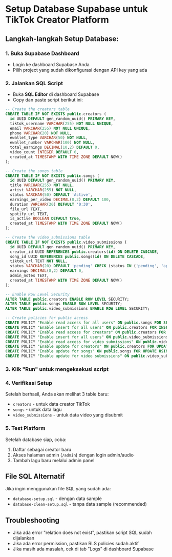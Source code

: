 # Setup Database Supabase untuk TikTok Creator Platform

## Langkah-langkah Setup Database:

### 1. Buka Supabase Dashboard
- Login ke dashboard Supabase Anda
- Pilih project yang sudah dikonfigurasi dengan API key yang ada

### 2. Jalankan SQL Script
- Buka **SQL Editor** di dashboard Supabase
- Copy dan paste script berikut ini:

```sql
-- Create the creators table
CREATE TABLE IF NOT EXISTS public.creators (
  id UUID DEFAULT gen_random_uuid() PRIMARY KEY,
  tiktok_username VARCHAR(255) NOT NULL UNIQUE,
  email VARCHAR(255) NOT NULL UNIQUE,
  phone VARCHAR(20) NOT NULL,
  ewallet_type VARCHAR(50) NOT NULL,
  ewallet_number VARCHAR(100) NOT NULL,
  total_earnings DECIMAL(10,2) DEFAULT 0,
  video_count INTEGER DEFAULT 0,
  created_at TIMESTAMP WITH TIME ZONE DEFAULT NOW()
);

-- Create the songs table
CREATE TABLE IF NOT EXISTS public.songs (
  id UUID DEFAULT gen_random_uuid() PRIMARY KEY,
  title VARCHAR(255) NOT NULL,
  artist VARCHAR(255) NOT NULL,
  status VARCHAR(50) DEFAULT 'Active',
  earnings_per_video DECIMAL(8,2) DEFAULT 100,
  duration VARCHAR(20) DEFAULT '0:30',
  file_url TEXT,
  spotify_url TEXT,
  is_active BOOLEAN DEFAULT true,
  created_at TIMESTAMP WITH TIME ZONE DEFAULT NOW()
);

-- Create the video_submissions table
CREATE TABLE IF NOT EXISTS public.video_submissions (
  id UUID DEFAULT gen_random_uuid() PRIMARY KEY,
  creator_id UUID REFERENCES public.creators(id) ON DELETE CASCADE,
  song_id UUID REFERENCES public.songs(id) ON DELETE CASCADE,
  tiktok_url TEXT NOT NULL,
  status VARCHAR(20) DEFAULT 'pending' CHECK (status IN ('pending', 'approved', 'rejected')),
  earnings DECIMAL(8,2) DEFAULT 0,
  admin_notes TEXT,
  created_at TIMESTAMP WITH TIME ZONE DEFAULT NOW()
);

-- Enable Row Level Security
ALTER TABLE public.creators ENABLE ROW LEVEL SECURITY;
ALTER TABLE public.songs ENABLE ROW LEVEL SECURITY;
ALTER TABLE public.video_submissions ENABLE ROW LEVEL SECURITY;

-- Create policies for public access
CREATE POLICY "Enable read access for all users" ON public.songs FOR SELECT USING (true);
CREATE POLICY "Enable insert for all users" ON public.creators FOR INSERT WITH CHECK (true);
CREATE POLICY "Enable read access for creators" ON public.creators FOR SELECT USING (true);
CREATE POLICY "Enable insert for all users" ON public.video_submissions FOR INSERT WITH CHECK (true);
CREATE POLICY "Enable read access for video submissions" ON public.video_submissions FOR SELECT USING (true);
CREATE POLICY "Enable update for creators" ON public.creators FOR UPDATE USING (true);
CREATE POLICY "Enable update for songs" ON public.songs FOR UPDATE USING (true);
CREATE POLICY "Enable update for video submissions" ON public.video_submissions FOR UPDATE USING (true);
```

### 3. Klik "Run" untuk mengeksekusi script

### 4. Verifikasi Setup
Setelah berhasil, Anda akan melihat 3 table baru:
- `creators` - untuk data creator TikTok
- `songs` - untuk data lagu
- `video_submissions` - untuk data video yang disubmit

### 5. Test Platform
Setelah database siap, coba:
1. Daftar sebagai creator baru
2. Akses halaman admin (`/admin`) dengan login admin/audio
3. Tambah lagu baru melalui admin panel

## File SQL Alternatif
Jika ingin menggunakan file SQL yang sudah ada:
- `database-setup.sql` - dengan data sample
- `database-clean-setup.sql` - tanpa data sample (recommended)

## Troubleshooting
- Jika ada error "relation does not exist", pastikan script SQL sudah dijalankan
- Jika ada error permission, pastikan RLS policies sudah aktif
- Jika masih ada masalah, cek di tab "Logs" di dashboard Supabase